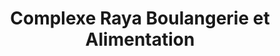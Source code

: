 ---
title: "Complexe Raya Boulangerie et Alimentation"
url: /tahoua/complexe-raya-boulangerie-et-alimentation/
shop: Bäckerei
---